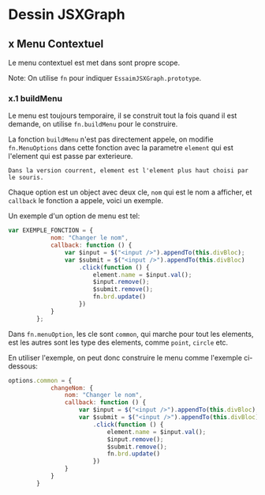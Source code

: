 # Dessin JSXGraph

## x Menu Contextuel

Le menu contextuel est met dans sont propre scope.

Note: On utilise `fn` pour indiquer `EssaimJSXGraph.prototype`.

### x.1 buildMenu

Le menu est toujours temporaire, il se construit tout la fois quand il est demande, on utilise `fn.buildMenu` pour le construire.

La fonction `buildMenu` n'est pas directement appele, on modifie `fn.MenuOptions` dans cette fonction avec la parametre `element` qui est l'element qui est passe par exterieure. 

```
Dans la version courrent, element est l'element plus haut choisi par le souris.
```

Chaque option est un object avec deux cle, `nom` qui est le nom a afficher, et `callback` le fonction a appele, voici un exemple.

Un exemple d'un option de menu est tel:

```javascript
var EXEMPLE_FONCTION = {
            nom: "Changer le nom",
            callback: function () {
                var $input = $("<input />").appendTo(this.divBloc);
                var $submit = $("<input />").appendTo(this.divBloc)
                    .click(function () {
                        element.name = $input.val();
                        $input.remove();
                        $submit.remove();
                        fn.brd.update()
                    })
            }
        };
```

Dans `fn.menuOption`, les cle sont `common`, qui marche pour tout les elements, est les autres sont les type des elements, comme `point`, `circle` etc.

En utiliser l'exemple, on peut donc construire le menu comme l'exemple ci-dessous:

```javascript
options.common = {
            changeNom: {
                nom: "Changer le nom",
                callback: function () {
                    var $input = $("<input />").appendTo(this.divBloc);
                    var $submit = $("<input />").appendTo(this.divBloc)
                        .click(function () {
                            element.name = $input.val();
                            $input.remove();
                            $submit.remove();
                            fn.brd.update()
                        })
                }
            }
        }
```

